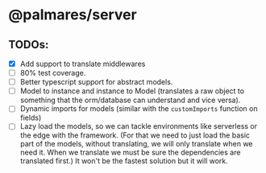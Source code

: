 # @palmares/server


## TODOs:
 - [X] Add support to translate middlewares
 - [ ] 80% test coverage.
 - [ ] Better typescript support for abstract models.
 - [ ] Model to instance and instance to Model (translates a raw object to something that the orm/database can understand and vice versa).
 - [ ] Dynamic imports for models (similar with the `customImports` function on fields)
 - [ ] Lazy load the models, so we can tackle environments like serverless or the edge with the framework. (For that we need to just load the basic part of the models, without translating, we will only translate when we need it. When we translate we must be sure the dependencies are translated first.) It won't be the fastest solution but it will work.
